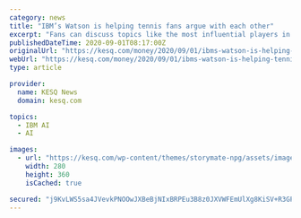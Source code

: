 ```yaml
---
category: news
title: "IBM’s Watson is helping tennis fans argue with each other"
excerpt: "Fans can discuss topics like the most influential players in history, and their arguments will be analyzed by IBM’s Watson technology (using the same AI tool that helped a computer take on a top ..."
publishedDateTime: 2020-09-01T08:17:00Z
originalUrl: "https://kesq.com/money/2020/09/01/ibms-watson-is-helping-tennis-fans-argue-with-each-other/"
webUrl: "https://kesq.com/money/2020/09/01/ibms-watson-is-helping-tennis-fans-argue-with-each-other/"
type: article

provider:
  name: KESQ News
  domain: kesq.com

topics:
  - IBM AI
  - AI

images:
  - url: "https://kesq.com/wp-content/themes/storymate-npg/assets/images/weather-icons/9000_clear_day.png"
    width: 280
    height: 360
    isCached: true

secured: "j9KvLWS5sa4JVevkPNOOwJXBeBjNIxBRPEu3B8z0JXVWFEmUlXg8KiSV+R3GPMxN5oIjgW4C9gVf2T38eHh5fn5GKXwLdrJVKA8PcLIoz3GP/lPtecjiM/BgFz0NYXL10RjW/kPvInPWLs8Mj9StiagkvtOK4ewHdalvAaDKJyiHtroCEJ1WWL1UcWMwyoGw6Xx1Uf8doJm2xw5IHfCju85lrk+Jv6oMGaRUyx0Nw5wpo4jGwEYwyOG8js0cYlhPHXBQw4EA49tjOvCm8CALGhAFWfh21f9FCdX89Dwev8TATlGCu0WFskdcL4vrZz/Cpg+Bu2WF6e8xPDd7ixXw/BrJZ9lCPuUVoIoiirW5B/I=;r5Ye/KIWlvrH+qnZVXMNrw=="
---
```


